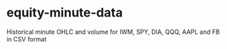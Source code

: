 # equity-minute-data
Historical minute OHLC and volume for IWM, SPY, DIA, QQQ, AAPL and FB in CSV format
